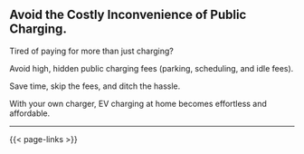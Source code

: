 ## **Avoid the Costly Inconvenience of Public Charging.**

Tired of paying for more than just charging?

Avoid high, hidden public charging fees (parking, scheduling, and idle fees).

Save time, skip the fees, and ditch the hassle.

With your own charger, EV charging at home becomes effortless and affordable.

---

{{< page-links >}}